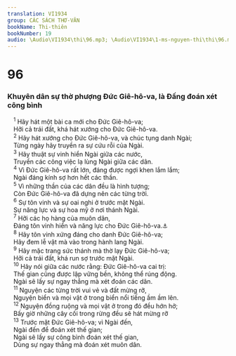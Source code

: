 ```yaml
---
translation: VI1934
group: CÁC SÁCH THƠ-VĂN
bookName: Thi-thiên 
bookNumber: 19
audio: \Audio\VI1934\thi\96.mp3; \Audio\VI1934\1-ms-nguyen-thi\thi\96.mp3
---
```


<div class="title"><h1>96</h1><h3>Khuyên dân sự thờ phượng Đức Giê-hô-va, là Đấng đoán xét công bình</h3></div>
<span class="verse thi_96_1"> <sup>1</sup> Hãy hát một bài ca mới cho Đức Giê-hô-va; <br/> Hỡi cả trái đất, khá hát xướng cho Đức Giê-hô-va. <br/></span>
<span class="verse thi_96_2"> <sup>2</sup> Hãy hát xướng cho Đức Giê-hô-va, và chúc tụng danh Ngài; <br/> Từng ngày hãy truyền ra sự cứu rỗi của Ngài. <br/></span>
<span class="verse thi_96_3"> <sup>3</sup> Hãy thuật sự vinh hiển Ngài giữa các nước, <br/> Truyền các công việc lạ lùng Ngài giữa các dân. <br/></span>
<span class="verse thi_96_4"> <sup>4</sup> Vì Đức Giê-hô-va rất lớn, đáng được ngợi khen lắm lắm; <br/> Ngài đáng kính sợ hơn hết các thần. <br/></span>
<span class="verse thi_96_5"> <sup>5</sup> Vì những thần của các dân đều là hình tượng; <br/> Còn Đức Giê-hô-va đã dựng nên các từng trời. <br/></span>
<span class="verse thi_96_6"> <sup>6</sup> Sự tôn vinh và sự oai nghi ở trước mặt Ngài. <br/> Sự năng lực và sự hoa mỹ ở nơi thánh Ngài. <br/></span>
<span class="verse thi_96_7"> <sup>7</sup> Hỡi các họ hàng của muôn dân, <br/> Đáng tôn vinh hiển và năng lực cho Đức Giê-hô-va.<a data-toggle="tooltip" data-placement="bottom" title="Thi 29:1-2">⚓</a><br/></span>
<span class="verse thi_96_8"> <sup>8</sup> Hãy tôn vinh xứng đáng cho danh Đức Giê-hô-va; <br/> Hãy đem lễ vật mà vào trong hành lang Ngài. <br/></span>
<span class="verse thi_96_9"> <sup>9</sup> Hãy mặc trang sức thánh mà thờ lạy Đức Giê-hô-va; <br/> Hỡi cả trái đất, khá run sợ trước mặt Ngài. <br/></span>
<span class="verse thi_96_10"> <sup>10</sup> Hãy nói giữa các nước rằng: Đức Giê-hô-va cai trị: <br/> Thế gian cũng được lập vững bền, không thể rúng động. <br/> Ngài sẽ lấy sự ngay thẳng mà xét đoán các dân. <br/></span>
<span class="verse thi_96_11"> <sup>11</sup> Nguyện các từng trời vui vẻ và đất mừng rỡ, <br/> Nguyện biển và mọi vật ở trong biển nổi tiếng ầm ầm lên. <br/></span>
<span class="verse thi_96_12"> <sup>12</sup> Nguyện đồng ruộng và mọi vật ở trong đó đều hớn hở; <br/> Bấy giờ những cây cối trong rừng đều sẽ hát mừng rỡ <br/></span>
<span class="verse thi_96_13"> <sup>13</sup> Trước mặt Đức Giê-hô-va; vì Ngài đến, <br/> Ngài đến để đoán xét thế gian; <br/> Ngài sẽ lấy sự công bình đoán xét thế gian, <br/> Dùng sự ngay thẳng mà đoán xét muôn dân. <br/></span>

